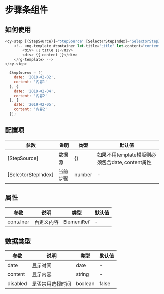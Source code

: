 # 步骤条组件

## 如何使用

``` typescript
<cy-step [(StepSource)]="StepSource" [SelectorStepIndex]="SelectorStepIndex">
    <!-- <ng-template #container let-title="title" let-content="content">
        <div> {{ title }}</div>
        <div> {{ content }}</div>
    </ng-template> -->
</cy-step>
```
``` js
  StepSource = [{
    date: '2019-02-02',
    content: '内容1'
  }, {
    date: '2019-02-04',
    content: '内容2'
  }, {
    date: '2019-02-05',
    content: '内容2'
  }];
```

## 配置项

参数|说明|类型|默认值
-|-|-|-
[StepSource]|数据源|{}| 如果不用template模版则必须包含date, content属性
[SelectorStepIndex]|当前步骤|number| -

## 属性
参数|说明|类型|默认值
-|-|-|-
container|自定义内容|ElementRef|-

## 数据类型
参数|说明|类型|默认值
-|-|-|-
date|显示时间|date|-
content|显示内容|string|-
disabled|是否禁用选择时间|boolean| false